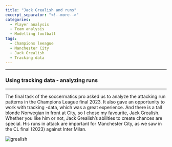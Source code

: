 ```yaml
---
title: "Jack Grealish and runs"
excerpt_separator: "<!--more-->"
categories:
  - Player analysis
  - Team analysis
  - Modelling football
tags:
  - Champions leeague
  - Manchester City
  - Jack Grealish
  - Tracking data
---
```


------------
### Using tracking data - analyzing runs 
------------
The final task of the soccermatics pro asked us to analyze the attacking run patterns in the Champions League final 2023. It also gave an opportunity to work with tracking -data, which was a great experience. And there is a tall blonde Norwegian in front at City, so I chose my favourite, Jack Grealish.  
Whether you like him or not, Jack Grealish’s abilities to create chances are special. His runs in attack are important for Manchester City, as we saw in the CL final (2023) against Inter Milan. 


![grealish]("C:\Users\henri\Desktop\git1.jpg")
